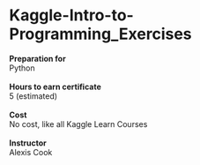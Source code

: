 # Kaggle-Intro-to-Programming_Exercises

<p>
<b>Preparation for</b><br>
Python
<br>
<br>
<b>Hours to earn certificate</b><br>
5 (estimated)
<br>
<br>
<b>Cost</b><br>
No cost, like all Kaggle Learn Courses
<br>
<br>
<b>Instructor</b><br>
Alexis Cook
</p>
